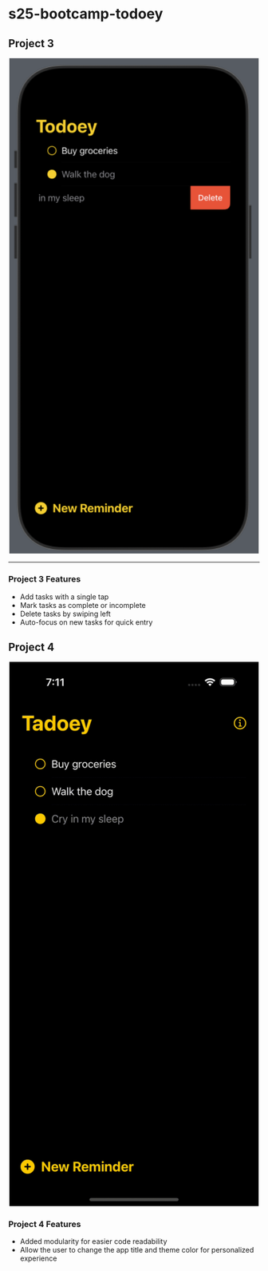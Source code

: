 # s25-bootcamp-todoey
## Project 3

<p align="center">
  <img src="assets/project3.png" alt="App Screenshot" width="500">
</p>

---

### Project 3 Features
* Add tasks with a single tap
* Mark tasks as complete or incomplete
* Delete tasks by swiping left
* Auto-focus on new tasks for quick entry

## Project 4
<p align="center">
  <img src="assets/project4.gif" alt="App Recording" width="500">
</p>

### Project 4 Features
* Added modularity for easier code readability
* Allow the user to change the app title and theme color for personalized experience